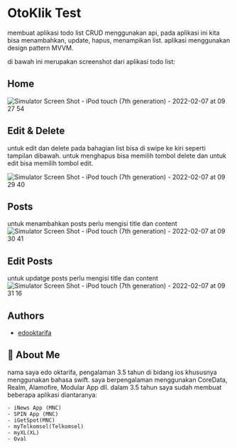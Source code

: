 
# OtoKlik Test

membuat aplikasi todo list CRUD menggunakan api, pada aplikasi ini kita bisa menambahkan, update, hapus, menampikan list. aplikasi menggunakan design pattern MVVM.

di bawah ini merupakan screenshot dari aplikasi todo list:

## Home

![Simulator Screen Shot - iPod touch (7th generation) - 2022-02-07 at 09 27 54](https://user-images.githubusercontent.com/70421797/152715283-479f6183-197f-4341-97ae-d816e7820db4.png)

## Edit & Delete
untuk edit dan delete pada bahagian list bisa di swipe ke kiri seperti tampilan dibawah. untuk menghapus bisa memilih tombol delete dan untuk edit bisa memilih tombol edit.

![Simulator Screen Shot - iPod touch (7th generation) - 2022-02-07 at 09 29 40](https://user-images.githubusercontent.com/70421797/152715458-df739d22-2346-4f02-8838-d33016c93b21.png)

## Posts
untuk menambahkan posts perlu mengisi title dan content
![Simulator Screen Shot - iPod touch (7th generation) - 2022-02-07 at 09 30 41](https://user-images.githubusercontent.com/70421797/152715516-f1fe3871-849f-4d24-91da-079acce494ac.png)

## Edit Posts
untuk updatge posts perlu mengisi title dan content
![Simulator Screen Shot - iPod touch (7th generation) - 2022-02-07 at 09 31 16](https://user-images.githubusercontent.com/70421797/152715573-62ee5938-a4d5-499a-9db2-9132cb2dd6c7.png)


## Authors

- [edooktarifa](https://github.com/edooktarifa)


## 🚀 About Me
nama saya edo oktarifa, pengalaman 3.5 tahun di bidang ios khususnya menggunakan bahasa swift. saya berpengalaman menggunakan CoreData, Realm, Alamofire, Modular App dll. dalam 3.5 tahun saya sudah membuat beberapa aplikasi diantaranya:

    - iNews App (MNC)
    - SPIN App (MNC)
    - iGetSpot(MNC)
    - myTelkomsel(Telkomsel)
    - myXL(XL)
    - Oval


